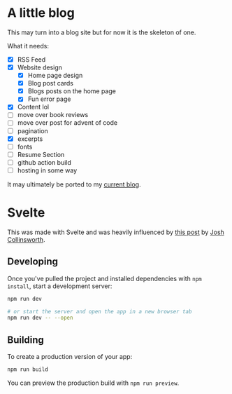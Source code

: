 # A little blog

This may turn into a blog site but for now it is the skeleton of one.

What it needs:
- [x] RSS Feed
- [x] Website design
    + [x] Home page design
    + [x] Blog post cards
    + [x] Blogs posts on the home page
    + [x] Fun error page
- [x] Content lol
- [ ] move over book reviews
- [ ] move over post for advent of code
- [ ] pagination
- [x] excerpts
- [ ] fonts
- [ ] Resume Section
- [ ] github action build
- [ ] hosting in some way

It may ultimately be ported to my [current blog](https://ajone239.github.io).

# Svelte

This was made with Svelte and was heavily influenced by [this post](https://joshcollinsworth.com/blog/build-static-sveltekit-markdown-blog) by [Josh Collinsworth](https://joshcollinsworth.com/about-me).
## Developing

Once you've pulled the project and installed dependencies with `npm install`, start a development server:

```bash
npm run dev

# or start the server and open the app in a new browser tab
npm run dev -- --open
```

## Building

To create a production version of your app:

```bash
npm run build
```

You can preview the production build with `npm run preview`.
